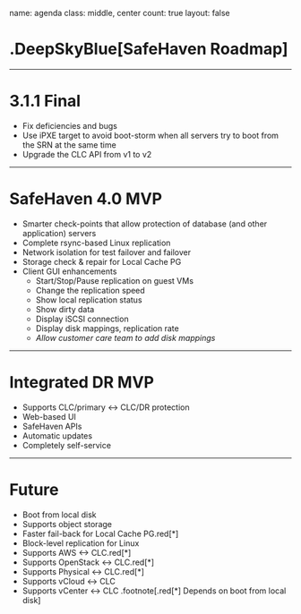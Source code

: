 name: agenda
class: middle, center
count: true
layout: false

# .DeepSkyBlue[SafeHaven Roadmap]
---

# 3.1.1 Final 
+ Fix deficiencies and bugs
+ Use iPXE target to avoid boot-storm when all servers try to boot from the SRN at the same time
+ Upgrade the CLC API from v1 to v2
---

# SafeHaven 4.0 MVP 
+ Smarter check-points that allow protection of database (and other application) servers
+ Complete rsync-based Linux replication
+ Network isolation for test failover and failover
+ Storage check & repair for Local Cache PG
+ Client GUI enhancements
  - Start/Stop/Pause replication on guest VMs
  - Change the replication speed
  - Show local replication status
  - Show dirty data
  - Display iSCSI connection
  - Display disk mappings, replication rate  
  - *Allow customer care team to add disk mappings*
---

# Integrated DR MVP
+ Supports CLC/primary <-> CLC/DR protection
+ Web-based UI
+ SafeHaven APIs
+ Automatic updates
+ Completely self-service

---

# Future
+ Boot from local disk
+ Supports object storage
+ Faster fail-back for Local Cache PG.red[*]
+ Block-level replication for Linux
+ Supports AWS <-> CLC.red[*]
+ Supports OpenStack <-> CLC.red[*]
+ Supports Physical <-> CLC.red[*]
+ Supports vCloud <-> CLC
+ Supports vCenter <-> CLC 
 .footnote[.red[*] Depends on boot from local disk]
